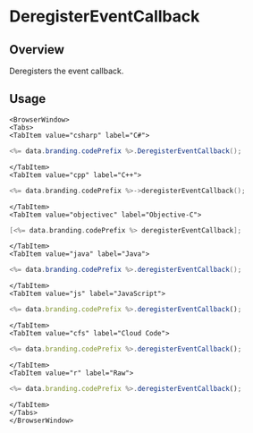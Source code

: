 # DeregisterEventCallback
## Overview
Deregisters the event callback.

## Usage

```mdx-code-block
<BrowserWindow>
<Tabs>
<TabItem value="csharp" label="C#">
```

```csharp
<%= data.branding.codePrefix %>.DeregisterEventCallback();
```

```mdx-code-block
</TabItem>
<TabItem value="cpp" label="C++">
```

```cpp
<%= data.branding.codePrefix %>->deregisterEventCallback();
```

```mdx-code-block
</TabItem>
<TabItem value="objectivec" label="Objective-C">
```

```objectivec
[<%= data.branding.codePrefix %> deregisterEventCallback];
```

```mdx-code-block
</TabItem>
<TabItem value="java" label="Java">
```

```java
<%= data.branding.codePrefix %>.deregisterEventCallback();
```

```mdx-code-block
</TabItem>
<TabItem value="js" label="JavaScript">
```

```javascript
<%= data.branding.codePrefix %>.deregisterEventCallback();
```

```mdx-code-block
</TabItem>
<TabItem value="cfs" label="Cloud Code">
```

```javascript
<%= data.branding.codePrefix %>.deregisterEventCallback();
```

```mdx-code-block
</TabItem>
<TabItem value="r" label="Raw">
```

```javascript
<%= data.branding.codePrefix %>.deregisterEventCallback();
```

```mdx-code-block
</TabItem>
</Tabs>
</BrowserWindow>
```


